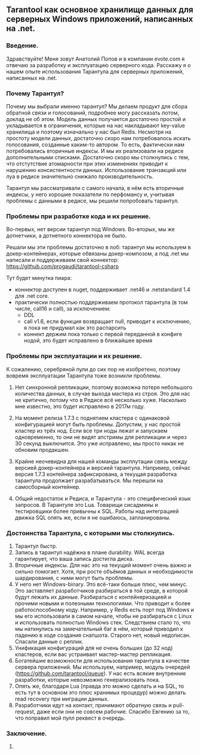 ## Tarantool как основное хранилище данных для серверных Windows приложений, написанных на .net.

### Введение.

Здравствуйте! Меня зовут Анатолий Попов и в компании evote.com я отвечаю за разработку и эксплуатацию серверного кода. Расскажу я о нашем опыте использования Тарантула для серверных приложений, написанных на .net.

### Почему Тарантул?

Почему мы выбрали именно тарантул? Мы делаем продукт для сбора обратной связи и голосований, подробнее могу рассказать потом, доклад не об этом. Модель данных получается достаточно простой и укладывается в ограничения, которые на нас накладывают key-value хранилища и поэтому изначально у нас был Redis. Несмотря на простоту модели данных, достаточно скоро нам потребовалось искать голосования, созданные каким-то автором. То есть, фактически нам потребовались вторичные индексы. И мы их реализовали на редисе дополнительными списками. Достаточно скоро мы столкнулись с тем, что отстутствие атомарности при этих изменениях приводит к нарушению консистентности данных. Использование транзакций или луа в редисе значительно снижало производительность.

Тарантул мы рассматривали с самого начала, в нём есть вторичные индексы, у него хорошие показатели по перфомансу и, учитывая проблемы с данными в редисе, мы решили попробовать тарантул.

### Проблемы при разработке кода и их решение.

Во-первых, нет версии тарантул под Windows. Во-вторых, мы же дотнетчики, а дотнетного коннектора не было.

Решали мы эти проблемы достаточно в лоб: тарантул мы используем в докер-контейнерах, которые обвязаны докер-композом, а под .net мы написали и поддерживаем свой коннектор: https://github.com/progaudi/tarantool-csharp

Тут будет минутка пиара:
- коннектор доступен в nuget, поддерживает .net46 и .netstandard 1.4 для .net core.
- практически полностью поддерживаем протокол тарантула (в том числе, call16 и call), за исключением:
    - DDL
    - call v1.6, если функция возвращает null, приводит к исключению, я пока не придумал как это распарсить
    - коннект держим пока только с первой переданной в конфиге нодой, это будет исправлено в ближайшее время

### Проблемы при эксплуатации и их решение.

К сожалению, серебряной пули до сих пор не изобретено, поэтому вовремя эксплуатации Тарантула тоже возникли проблемы.

1. Нет синхронной репликации, поэтому возможна потеря небольшого количества данных, в случае выхода мастера из строя. Это для нас не критично, потому что в Редисе всё несколько хуже. Насколько мне известно, это будет исправлено в 2017м году.

2. На момент релиза 1.7.3 с поднятием кластера с одинаковой конфигурацией могут быть проблемы. Допустим, у нас простой кластер из трёх нод. Если все три ноды лежат и запускаем одновременно, то они не видят апстримы для репликации и через 30 секунд выключится. Это уже исправлено, мы просто никак не обновим продакшен.

3. Крайне неочевидна для нашей команды эксплутации связь между версией докер-контейнера и версией тарантула. Например, сейчас версия 1.7.3 контейнера зафиксирована, а текущая разработка тарантула продолжает разрабатываться. Мы перешли на самосборный контейнер.

4. Общий недостаток и Редиса, и Тарантула - это специфический язык запросов. В Тарантуле это Lua. Товарищи сисадмины и тестировщики более привычны к SQL. Работы над интеграцией движка SQL опять же, если я не ошибаюсь, запланированы.

### Достоинства Тарантула, с которыми мы столкнулись.

1. Тарантул быстр.
2. Запись в тарантул надёжна в плане durability. WAL всегда гарантирует, что ваша запись достигла диска.
3. Вторичные индексы. Для нас это на текущий момент очень важно и сильно помогает. Хотя, при росте объёмов данных и необходимости шардирования, с ними могут быть проблемы.
4. У него нет Windows-binary. Это всё-таки больше плюс, чем минус. Это заставляет разработчиков разбираться в той среде, в которой будут лежать их данные. Разбираться с контейнеризацией и прочими новыми и полезными технологиями. Что приводит к более работоспособному коду. Например, у Redis есть порт под Windows и мы его использовали в самом начале, чтобы не разбираться с Linux и использовать полностью Windows стек. Следствием стало то, что мы наткнулись на замечательный баг в нём, который приводил к падению в ходе создания снапшота. Старого нет, новый недописан. Спасали данные с реплик.
5. Унификация конфигураций для не очень больших (до 32 нод) кластеров, если вас устраивает мастер-мастер репликация.
6. Богатейшие возможности для использования тарантула в качестве сервера приложений. Мы используем, например, модуль очередей (https://github.com/tarantool/queue). У нас есть всякие внутренние разработки, которые невозможно генерализовать пока.
7. Опять же, благодаря Lua (правда это можно сделать и на SQL, то есть тут в основном это плюс хранимых процедур) можно делать read recovery при миграции данных.
8. Разработчики идут на контакт, принимают обратную связь и pull-request, даже если они не совсем рабочие. Спасибо Евгению за то, что поправил мой пулл реквест в очередь.

### Заключение.

1. 